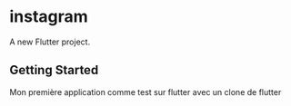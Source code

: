# instagram

A new Flutter project.

## Getting Started

Mon première application comme test sur flutter
avec un clone de flutter
